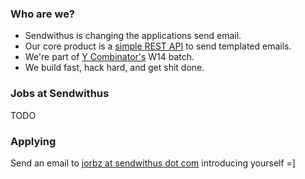 ### Who are we?

- Sendwithus is changing the applications send email. 
- Our core product is a [simple REST API](https://www.sendwithus.com/developers) to send templated emails. 
- We're part of [Y Combinator's](http://www.ycombinator.com) W14 batch.
- We build fast, hack hard, and get shit done.

### Jobs at Sendwithus

TODO

### Applying

Send an email to [jorbz at sendwithus dot com](mailto:jorbz@sendwithus.com) introducing yourself =]
